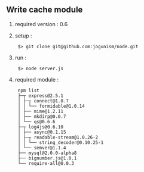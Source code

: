 ## Write cache module

1. required version : 0.6
1. setup : 

        $> git clone git@github.com:jogunism/node.git 

1. run :

        $> node server.js

1. required module : 

        npm list
        ├─┬ express@2.5.1
        │ ├─┬ connect@1.8.7
        │ │ └── formidable@1.0.14
        │ ├── mime@1.2.11
        │ ├── mkdirp@0.0.7
        │ └── qs@0.6.6
        ├─┬ log4js@0.6.10
        │ ├── async@0.1.15
        │ ├─┬ readable-stream@1.0.26-2
        │ │ └── string_decoder@0.10.25-1
        │ └── semver@1.1.4
        ├── mysql@2.0.0-alpha8
        ├── bignumber.js@1.0.1
        └── require-all@0.0.3
